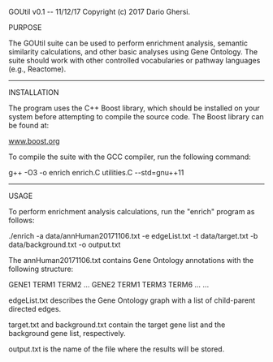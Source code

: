 GOUtil v0.1 -- 11/12/17
Copyright (c) 2017  Dario Ghersi.

PURPOSE

The GOUtil suite can be used to perform enrichment analysis,
semantic similarity calculations, and other basic analyses using
Gene Ontology. The suite should work with other controlled
vocabularies or pathway languages (e.g., Reactome).

---------------------------------------------------------------------

INSTALLATION

The program uses the C++ Boost library, which should be installed
on your system before attempting to compile the source code.
The Boost library can be found at:

www.boost.org

To compile the suite with the GCC compiler,
run the following command:

g++ -O3 -o enrich enrich.C utilities.C --std=gnu++11

---------------------------------------------------------------------

USAGE

To perform enrichment analysis calculations, run the "enrich" program
as follows:

./enrich -a data/annHuman20171106.txt -e edgeList.txt
         -t data/target.txt -b data/background.txt -o output.txt

The annHuman20171106.txt contains Gene Ontology annotations
with the following structure:

GENE1 TERM1 TERM2 ...
GENE2 TERM1 TERM3 TERM6 ...
...

edgeList.txt describes the Gene Ontology graph with a list of
child-parent directed edges.

target.txt and background.txt contain the target gene list and
the background gene list, respectively.

output.txt is the name of the file where the results will be stored.
